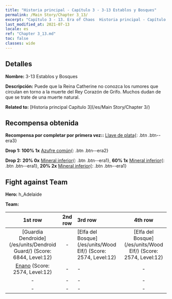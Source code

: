```yaml
---
title: "Historia principal - Capítulo 3 - 3-13 Establos y Bosques"
permalink: /Main Story/Chapter 3_13/
excerpt: "Capítulo 3 - 13. Era of Chaos  Historia principal - Capítulo 3_13. 3-13 Establos y Bosques"
last_modified_at: 2021-07-13
locale: es
ref: "Chapter 3_13.md"
toc: false
classes: wide
---
```


## Detalles

 **Nombre:** 3-13 Establos y Bosques

 **Descripción:** Puede que la Reina Catherine no conozca los rumores que circulan en torno a la muerte del Rey Corazón de Grifo. Muchos dudan de que se trate de una muerte natural.

 **Related to:** [Historia principal Capítulo 3](/es/Main Story/Chapter 3/)

## Recompensa obtenida

 **Recompensa por completar por primera vez::** [Llave de plata](/ItemsES/con_693/){: .btn .btn--era3}

 **Drop 1:** **100% 1x** [Azufre común](/ItemsES/mat_9/){: .btn .btn--era2}

 **Drop 2:** **20% 0x** [Mineral inferior](/ItemsES/mat_1/){: .btn .btn--era1}, **60% 1x** [Mineral inferior](/ItemsES/mat_1/){: .btn .btn--era1}, **20% 2x** [Mineral inferior](/ItemsES/mat_1/){: .btn .btn--era1}


## Fight against Team
 **Hero:** h_Adelaide

 **Team:**


  | 1st row | 2nd row | 3rd row | 4th row |
  |:----:|:----:|:----|:----:|
  | [Guardia Dendroide](/es/units/Dendroid Guard/) (Score: 6844, Level:12)  | - | [Elfa del Bosque](/es/units/Wood Elf/) (Score: 2574, Level:12)  | [Elfa del Bosque](/es/units/Wood Elf/) (Score: 2574, Level:12)  |
  | [Enano](/es/units/Dwarf/) (Score: 2574, Level:12)  | - | - | - |
  | - | - | - | - |
  | - | - | - | - |


